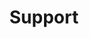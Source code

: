 ---
status: true
title: Support
description: Support from the KBVE Team
href: https://kbve.com/support/
icon: rocket
target: false
tags:
- legal
- sub
---